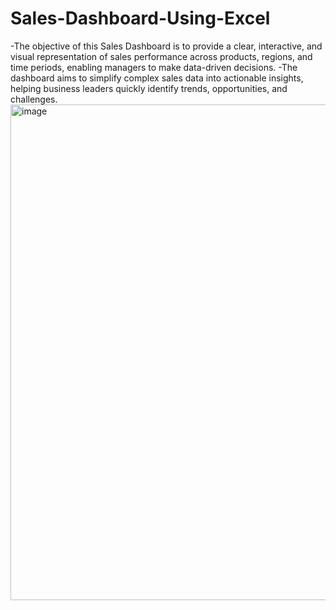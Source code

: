 # Sales-Dashboard-Using-Excel
-The objective of this Sales Dashboard is to provide a clear, interactive, and visual representation of sales performance across products, regions, and time periods, enabling managers to make data-driven decisions.
-The dashboard aims to simplify complex sales data into actionable insights, helping business leaders quickly identify trends, opportunities, and challenges.
<img width="1824" height="793" alt="image" src="https://github.com/user-attachments/assets/92b18708-6a91-4ec2-b18c-603ca6e35e5d" />
